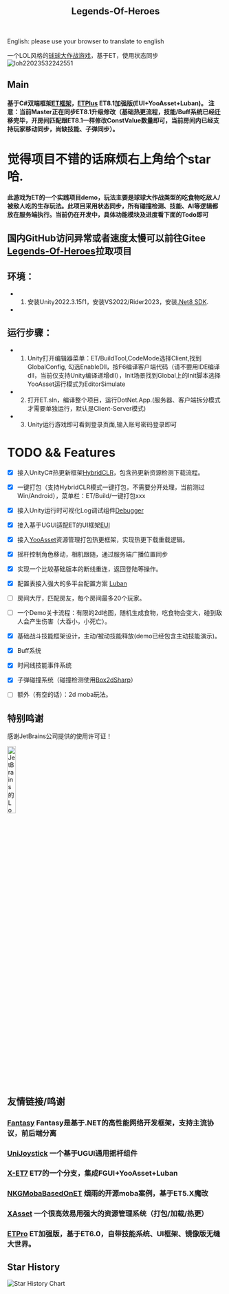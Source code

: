 <div align="center">
  <h2 href="https://github.com/FlameskyDexive/Legends-Of-Heroes">
    <!-- <img src="./SamplePictures/CrazyCarIcon.png"  width="80px" height="80px"> -->
  </h2>
  <h2 align="center">
    Legends-Of-Heroes
  </h2>  
    <img src="https://img.shields.io/github/stars/FlameskyDexive/Legends-Of-Heroes?style=plastic" alt="">
    <img src="https://img.shields.io/github/forks/FlameskyDexive/Legends-Of-Heroes?color=09F709&label=forks&style=plastic" alt="">
    <img src="https://img.shields.io/github/license/FlameskyDexive/Legends-Of-Heroes?color=22DDB8&label=license&style=plastic" alt="">
    <img src="https://img.shields.io/github/commit-activity/m/FlameskyDexive/Legends-Of-Heroes?color=AA8855&label=commit-activity&style=plasticc"alt="">
    <img src="https://img.shields.io/github/last-commit/FlameskyDexive/Legends-Of-Heroes?color=%231AE66B&label=last-commit&style=plastic" alt="">
</div>

English: please use your browser to translate to english

一个LOL风格的[球球大作战游戏](https://github.com/FlameskyDexive/Legends-Of-Heroes)，基于ET，使用状态同步
![loh22023532242551](https://user-images.githubusercontent.com/8274346/235951176-f96efa8f-d3e5-4089-a1c9-56643859b487.gif)

## Main
#### 基于C#双端框架[ET框架](https://github.com/egametang/ET)，[ETPlus](https://github.com/FlameskyDexive/ETPlus) ET8.1加强版(EUI+YooAsset+Luban)。 注意：当前Master正在同步ET8.1升级修改（基础热更流程，技能/Buff系统已经迁移完毕，开房间匹配跟ET8.1一样修改ConstValue数量即可，当前房间内已经支持玩家移动同步，尚缺技能、子弹同步）。
# 觉得项目不错的话麻烦右上角给个star哈.
#### 此游戏为ET的一个实践项目demo，玩法主要是球球大作战类型的吃食物吃敌人/被敌人吃的生存玩法。此项目采用状态同步，所有碰撞检测、技能、AI等逻辑都放在服务端执行。当前仍在开发中，具体功能模块及进度看下面的Todo即可

## 国内GitHub访问异常或者速度太慢可以前往Gitee [Legends-Of-Heroes](https://gitee.com/flamesky/Legends-Of-Heroes)拉取项目

## 环境：
- 1. 安装Unity2022.3.15f1，安装VS2022/Rider2023，安装[.Net8 SDK](https://dotnet.microsoft.com/zh-cn/download/dotnet/8.0).
- 
## 运行步骤：
- 1. Unity打开编辑器菜单：ET/BuildTool,CodeMode选择Client,找到GlobalConfig, 勾选EnableDll，按F6编译客户端代码（请不要用IDE编译dll，当前仅支持Unity编译递增dll），Init场景找到Global上的Init脚本选择YooAsset运行模式为EditorSimulate
- 2. 打开ET.sln，编译整个项目，运行DotNet.App.(服务器、客户端拆分模式才需要单独运行，默认是Client-Server模式)
- 3. Unity运行游戏即可看到登录页面,输入账号密码登录即可

# TODO && Features
- [x] 接入UnityC#热更新框架[HybridCLR](https://github.com/focus-creative-games/hybridclr)，包含热更新资源检测下载流程。
- [x] 一键打包（支持HybridCLR模式一键打包，不需要分开处理，当前测过Win/Android），菜单栏：ET/Build/一键打包xxx
- [x] 接入Unity运行时可视化Log调试组件[Debugger](https://github.com/FlameskyDexive/Debugger)
- [x] 接入基于UGUI适配ET的UI框架[EUI](https://github.com/zzjfengqing/ET-EUI)
- [x] 接入[YooAsset](https://github.com/tuyoogame/YooAsset)资源管理打包热更框架，实现热更下载重载逻辑。
- [x] 摇杆控制角色移动，相机跟随，通过服务端广播位置同步
- [x] 实现一个比较基础版本的断线重连，返回登陆等操作。
- [x] 配置表接入强大的多平台配置方案 [Luban](https://github.com/focus-creative-games/luban)
- [ ] 房间大厅，匹配房友，每个房间最多20个玩家。
- [ ] 一个Demo关卡流程：有限的2d地图，随机生成食物，吃食物会变大，碰到敌人会产生伤害（大吞小，小死亡）。
- [x] 基础战斗技能框架设计，主动/被动技能释放(demo已经包含主动技能演示)。
- [x] Buff系统
- [x] 时间线技能事件系统
- [x] 子弹碰撞系统（碰撞检测使用[Box2dSharp](https://github.com/Zonciu/Box2DSharp)）
- [ ] 额外（有空的话）：2d moba玩法。

	              
## 特别鸣谢

感谢JetBrains公司提供的使用许可证！

<p><a href="https://www.jetbrains.com/?from=Legends-Of-Heroes">
<img src="https://user-images.githubusercontent.com/8274346/223466125-611c027a-61f3-4ea0-a96d-4052283da746.png" alt="JetBrains的Logo" width="20%" height="20%"></a></p>

## 友情链接/鸣谢
### [Fantasy](https://github.com/qq362946/Fantasy) Fantasy是基于.NET的高性能网络开发框架，支持主流协议，前后端分离
### [UniJoystick](https://github.com/Bian-Sh/UniJoystick) 一个基于UGUI通用摇杆组件
### [X-ET7](https://github.com/IcePower/X-ET7) ET7的一个分支，集成FGUI+YooAsset+Luban 
### [NKGMobaBasedOnET](https://github.com/wqaetly/NKGMobaBasedOnET) 烟雨的开源moba案例，基于ET5.X魔改
### [XAsset](https://github.com/xasset/xasset) 一个很高效易用强大的资源管理系统（打包/加载/热更）
### [ETPro](https://github.com/526077247/ETPro) ET加强版，基于ET6.0，自带技能系统、UI框架、镜像版无缝大世界。

## Star History

![Star History Chart](https://api.star-history.com/svg?repos=FlameskyDexive/Legends-Of-Heroes)
